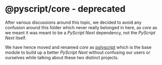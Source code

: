 # @pyscript/core - deprecated

After various discussions around this topic, we decided to avoid any confusion around this folder which never really belonged in here, as _core_ as we meant it was meant to be a _PyScript Next_ dependency, not the _PyScript Next_ itself.

We have hence moved and renamed _core_ as [polyscript](https://github.com/pyscript/polyscript/#readme) which is the base module to build up a better _PyScript Next_ without confusing our users or ourselves while talking about these two distinct projects.
